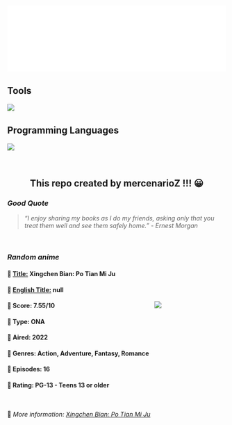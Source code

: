 
<img src="svg/nai.svg" />

<p>
  <h2>Tools</h2>
  <a href="https://skillicons.dev">
    <img src="https://skillicons.dev/icons?i=git,bash,vim,ubuntu,tensorflow,pytorch,docker,raspberrypi" />
  </a>

  <br />

  <h2>Programming Languages</h2>

  <a href="https://skillicons.dev">
    <img src="https://skillicons.dev/icons?i=python,c,cpp" />
  </a>
</p>

<br />

<h2 align="center">This repo created by mercenarioZ !!! 😀</h2>
<h3><i>Good Quote</i></h3>

<blockquote>
<i>
“I enjoy sharing my books as I do my friends, asking only that you treat them well and see them safely home.” - Ernest Morgan
</i>
</blockquote>

<br />

<h3><i>Random anime</i></h3>

<h4>
  <strong>🥭 <u>Title:</u></strong> Xingchen Bian: Po Tian Mi Ju
</h4>

<h4>🌿 <u>English Title:</u> null</h4>

<img align="right" width="165" src=https://cdn.myanimelist.net/images/anime/1450/120241.jpg />

<h4>🌱 Score: 7.55/10</h4>

<h4>🌲 Type: ONA</h4>

<h4>🌴 Aired: 2022</h4>

<h4>🌵 Genres: Action, Adventure, Fantasy, Romance</h4>

<h4>🥑 Episodes: 16</h4>

<h4>🍏 Rating: PG-13 - Teens 13 or older</h4>

<br />

🍂 *More information: [Xingchen Bian: Po Tian Mi Ju](https://myanimelist.net/anime/50667/Xingchen_Bian__Po_Tian_Mi_Ju)*
    
